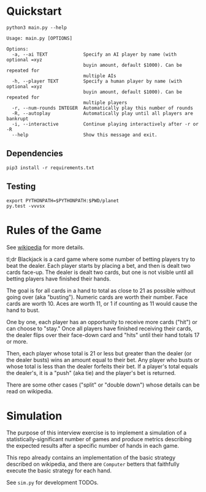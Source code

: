 # Quickstart

    python3 main.py --help

    Usage: main.py [OPTIONS]

    Options:
      -a, --ai TEXT             Specify an AI player by name (with optional =xyz
                                buyin amount, default $1000). Can be repeated for
                                multiple AIs
      -h, --player TEXT         Specify a human player by name (with optional =xyz
                                buyin amount, default $1000). Can be repeated for
                                multiple players
      -r, --num-rounds INTEGER  Automatically play this number of rounds
      -R, --autoplay            Automatically play until all players are bankrupt
      -i, --interactive         Continue playing interactively after -r or -R
      --help                    Show this message and exit.


## Dependencies

    pip3 install -r requirements.txt


## Testing

    export PYTHONPATH=$PYTHONPATH:$PWD/planet
    py.test -vvvsx

# Rules of the Game

See [wikipedia](https://en.wikipedia.org/wiki/Blackjack) for more details.

tl;dr Blackjack is a card game where some number of betting players try to beat
the dealer. Each player starts by placing a bet, and then is dealt two cards
face-up. The dealer is dealt two cards, but one is not visible until all betting
players have finished their hands.

The goal is for all cards in a hand to total as close to 21 as possible without
going over (aka "busting").
Numeric cards are worth their number.
Face cards are worth 10.
Aces are worth 11, or 1 if counting as 11 would cause the hand to bust.

One by one, each player has an opportunity to receive more cards ("hit") or can
choose to "stay."
Once all players have finished receiving their cards, the dealer flips over
their face-down card and "hits" until their hand totals 17 or more.

Then, each player whose total is 21 or less but greater than the dealer (or the
dealer busts) wins an amount equal to their bet.
Any player who busts or whose total is less than the dealer forfeits their bet.
If a player's total equals the dealer's, it is a "push" (aka tie) and the
player's bet is returned.

There are some other cases ("split" or "double down") whose details can be
read on wikipedia.

# Simulation

The purpose of this interview exercise is to implement a simulation of a
statistically-significant number of games and produce metrics describing the
expected results after a specific number of hands in each game.

This repo already contains an implementation of the basic strategy described
on wikipedia, and there are `Computer` betters that faithfully execute the
basic strategy for each hand.

See `sim.py` for development TODOs.
